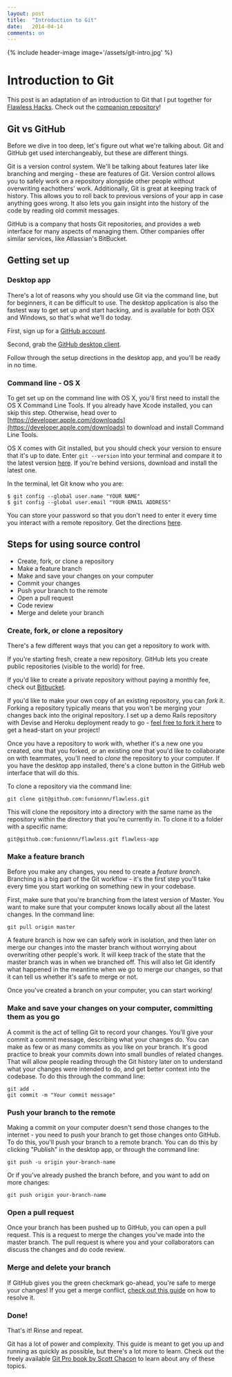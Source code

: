 ```yaml
---
layout: post
title:  "Introduction to Git"
date:   2014-04-14
comments: on
---
```

{% include header-image image='/assets/git-intro.jpg' %}

# Introduction to Git

This post is an adaptation of an introduction to Git that I put together for [Flawless Hacks](flawlesshacks.com). Check out the [companion repository](github.com/funionnn/flawless)!

## Git vs GitHub

Before we dive in too deep, let's figure out what we're talking about. Git and GitHub get used interchangeably, but these are different things. 

Git is a version control system. We'll be talking about features later like branching and merging - these are features of Git. Version control allows you to safely work on a repository alongside other people without overwriting eachothers' work. Additionally, Git is great at keeping track of history. This allows you to roll back to previous versions of your app in case anything goes wrong. It also lets you gain insight into the history of the code by reading old commit messages.

GitHub is a company that hosts Git repositories, and provides a web interface for many aspects of managing them. Other companies offer similar services, like Atlassian's BitBucket. 

## Getting set up

### Desktop app

There's a lot of reasons why you should use Git via the command line, but for beginners, it can be difficult to use. The desktop application is also the fastest way to get set up and start hacking, and is available for both OSX and Windows, so that's what we'll do today.

First, sign up for a [GitHub account](https://github.com).

Second, grab the [GitHub desktop client](https://desktop.github.com). 

Follow through the setup directions in the desktop app, and you'll be ready in no time.

### Command line - OS X

To get set up on the command line with OS X, you'll first need to install the OS X Command Line Tools. If you already have Xcode installed, you can skip this step. Otherwise, head over to [https://developer.apple.com/downloads](https://developer.apple.com/downloads) to download and install Command Line Tools.

OS X comes with Git installed, but you should check your version to ensure that it's up to date. Enter `git --version` into your terminal and compare it to the latest version [here](https://git-scm.com/download/mac). If you're behind versions, download and install the latest one.

In the terminal, let Git know who you are:
```
$ git config --global user.name "YOUR NAME"
$ git config --global user.email "YOUR EMAIL ADDRESS"
```

You can store your password so that you don't need to enter it every time you interact with a remote repository. Get the directions [here](https://help.github.com/articles/caching-your-github-password-in-git/).

## Steps for using source control

* Create, fork, or clone a repository
* Make a feature branch
* Make and save your changes on your computer
* Commit your changes
* Push your branch to the remote
* Open a pull request
* Code review
* Merge and delete your branch

### Create, fork, or clone a repository

There's a few different ways that you can get a repository to work with. 

If you're starting fresh, create a new repository. GitHub lets you create public repositories (visible to the world) for free. 

If you'd like to create a private repository without paying a monthly fee, check out [Bitbucket](https://bitbucket.org/).

If you'd like to make your own copy of an existing repository, you can *fork* it. Forking a repository typically means that you won't be merging your changes back into the original repository. I set up a demo Rails repository with Devise and Heroku deployment ready to go - [feel free to fork it  here](github.com/funionnn/flawless) to get a head-start on your project!

Once you have a repository to work with, whether it's a new one you created, one that you forked, or an existing one that you'd like to collaborate on with teammates, you'll need to *clone* the repository to your computer. If you have the desktop app installed, there's a clone button in the GitHub web interface that will do this. 

To clone a repository via the command line: 
```
git clone git@github.com:funionnn/flawless.git 
```
This will clone the repository into a directory with the same name as the repository within the directory that you're currently in. To clone it to a folder with a specific name: 

```
git@github.com:funionnn/flawless.git flawless-app
```

### Make a feature branch

Before you make any changes, you need to create a *feature branch*. Branching is a big part of the Git workflow - it's the first step you'll take every time you start working on something new in your codebase. 

First, make sure that you're branching from the latest version of Master. You want to make sure that your computer knows locally about all the latest changes. In the command line:

```
git pull origin master
```

A feature branch is how we can safely work in isolation, and then later on merge our changes into the master branch without worrying about overwriting other people's work. It will keep track of the state that the master branch was in when we branched off. This will also let Git identify what happened in the meantime when we go to merge our changes, so that it can tell us whether it's safe to merge or not. 

Once you've created a branch on your computer, you can start working!

### Make and save your changes on your computer, committing them as you go

A commit is the act of telling Git to record your changes. You'll give your commit a commit message, describing what your changes do. You can make as few or as many commits as you like on your branch. It's good practice to break your commits down into small bundles of related changes. That will allow people reading through the Git history later on to understand what your changes were intended to do, and get better context into the codebase. To do this through the command line:

```
git add .
git commit -m "Your commit message"
```

### Push your branch to the remote

Making a commit on your computer doesn't send those changes to the internet - you need to push your branch to get those changes onto GitHub. To do this, you'll push your branch to a remote branch. You can do this by clicking "Publish" in the desktop app, or through the command line: 

```
git push -u origin your-branch-name
```

Or if you've already pushed the branch before, and you want to add on more changes:

```
git push origin your-branch-name
```

### Open a pull request

Once your branch has been pushed up to GitHub, you can open a pull request. This is a request to merge the changes you've made into the master branch. The pull request is where you and your collaborators can discuss the changes and do code review. 

### Merge and delete your branch

If GitHub gives you the green checkmark go-ahead, you're safe to merge your changes! If you get a merge conflict, [check out this guide](https://help.github.com/articles/resolving-a-merge-conflict-from-the-command-line/) on how to resolve it.

### Done!

That's it! Rinse and repeat. 

Git has a lot of power and complexity. This guide is meant to get you up and running as quickly as possible, but there's a lot more to learn. Check out the freely available [Git Pro book by Scott Chacon](https://git-scm.com/book) to learn about any of these topics.